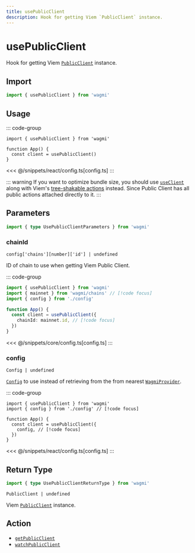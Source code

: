 ```yaml
---
title: usePublicClient
description: Hook for getting Viem `PublicClient` instance.
---
```


# usePublicClient

Hook for getting Viem [`PublicClient`](https://viem.sh/docs/clients/public.html) instance.

## Import

```ts
import { usePublicClient } from 'wagmi'
```

## Usage

::: code-group
```tsx [index.tsx]
import { usePublicClient } from 'wagmi'

function App() {
  const client = usePublicClient()
}
```
<<< @/snippets/react/config.ts[config.ts]
:::

::: warning
If you want to optimize bundle size, you should use [`useClient`](/react/api/hooks/useClient) along with Viem's [tree-shakable actions](https://viem.sh/docs/clients/custom.html#tree-shaking) instead. Since Public Client has all public actions attached directly to it.
:::

## Parameters

```ts
import { type UsePublicClientParameters } from 'wagmi'
```

### chainId

`config['chains'][number]['id'] | undefined`

ID of chain to use when getting Viem Public Client.

::: code-group
```ts [index.ts]
import { usePublicClient } from 'wagmi'
import { mainnet } from 'wagmi/chains' // [!code focus]
import { config } from './config'

function App() {
  const client = usePublicClient({
    chainId: mainnet.id, // [!code focus]
  })
}
```
<<< @/snippets/core/config.ts[config.ts]
:::

### config

`Config | undefined`

[`Config`](/react/api/createConfig#config) to use instead of retrieving from the from nearest [`WagmiProvider`](/react/api/WagmiProvider).

::: code-group
```tsx [index.tsx]
import { usePublicClient } from 'wagmi'
import { config } from './config' // [!code focus]

function App() {
  const client = usePublicClient({
    config, // [!code focus]
  })
}
```
<<< @/snippets/react/config.ts[config.ts]
:::

## Return Type

```ts
import { type UsePublicClientReturnType } from 'wagmi'
```

`PublicClient | undefined`

Viem [`PublicClient`](https://viem.sh/docs/clients/public.html) instance.

## Action

- [`getPublicClient`](/core/api/actions/getPublicClient)
- [`watchPublicClient`](/core/api/actions/watchPublicClient)
